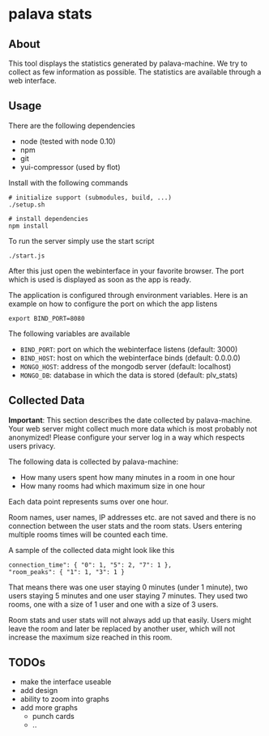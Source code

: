 # palava stats

## About

This tool displays the statistics generated by palava-machine. We try to
collect as few information as possible. The statistics are available through a
web interface.

## Usage

There are the following dependencies

* node (tested with node 0.10)
* npm
* git
* yui-compressor (used by flot)

Install with the following commands

	# initialize support (submodules, build, ...)
	./setup.sh

	# install dependencies
	npm install

To run the server simply use the start script

	./start.js

After this just open the webinterface in your favorite browser. The port which
is used is displayed as soon as the app is ready.

The application is configured through environment variables. Here is an example
on how to configure the port on which the app listens

	export BIND_PORT=8080

The following variables are available

* `BIND_PORT`: port on which the webinterface listens (default: 3000)
* `BIND_HOST`: host on which the webinterface binds (default: 0.0.0.0)
* `MONGO_HOST`: address of the mongodb server (default: localhost)
* `MONGO_DB`: database in which the data is stored (default: plv\_stats)

## Collected Data

**Important**: This section describes the date collected by palava-machine. Your
web server might collect much more data which is most probably not anonymized!
Please configure your server log in a way which respects users privacy.

The following data is collected by palava-machine:

* How many users spent how many minutes in a room in one hour
* How many rooms had which maximum size in one hour

Each data point represents sums over one hour.

Room names, user names, IP addresses etc. are not saved and there is no
connection between the user stats and the room stats. Users entering multiple
rooms times will be counted each time.

A sample of the collected data might look like this

	connection_time": { "0": 1, "5": 2, "7": 1 },
	"room_peaks": { "1": 1, "3": 1 }

That means there was one user staying 0 minutes (under 1 minute), two users
staying 5 minutes and one user staying 7 minutes. They used two rooms, one with
a size of 1 user and one with a size of 3 users.

Room stats and user stats will not always add up that easily. Users might
leave the room and later be replaced by another user, which will not increase
the maximum size reached in this room.

## TODOs

* make the interface useable
* add design
* ability to zoom into graphs
* add more graphs
	* punch cards
	* ..

